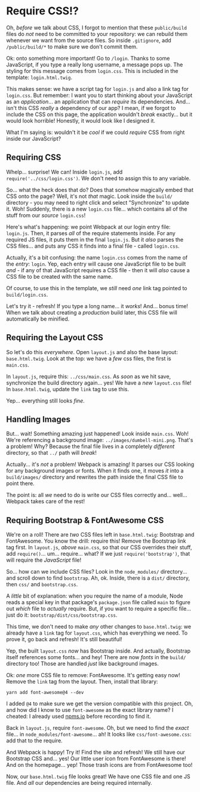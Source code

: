# Require CSS!?

Oh, *before* we talk about CSS, I forgot to mention that these `public/build` files
do *not* need to be committed to your repository: we can rebuild them whenever we
want from the source files. So inside `.gitignore`, add `/public/build/*` to make
sure we don't commit them.

Ok: onto something more important! Go to `/login`. Thanks to some JavaScript, if
you type a really long username, a message pops up. The styling for this message
comes from `login.css`. This is included in the template: `login.html.twig`.

This makes sense: we have a script tag for `login.js` and also a link tag for
`login.css`. But remember: I want you to start thinking about your JavaScript
as an *application*... an application that can *require* its dependencies. And...
isn't this CSS *really* a dependency of our app? I mean, if we forgot to include
the CSS on this page, the application wouldn't *break* exactly... but it would look
horrible! Honestly, it would look like I designed it.

What I'm saying is: wouldn't it be *cool* if we could *require* CSS from right
inside our JavaScript?

## Requiring CSS

Whelp... surprise! We can! Inside `login.js`, add `require('../css/login.css')`.
We don't need to assign this to any variable.

So... what the heck does that do? Does that somehow magically embed that CSS onto
the page? Well, it's not *that* magic. Look inside the `build/` directory - you may
need to right click and select "Synchronize" to update it. Woh! Suddenly, there is
a new `login.css` file... which contains all of the stuff from our *source* `login.css`!

Here's what's happening: we point Webpack at our login entry file: `login.js`.
Then, it parses *all* of the require statements inside. For any required JS files,
it puts them in the final `login.js`. But it *also* parses the CSS files... and
puts any CSS it finds into a final file - called `login.css`.

Actually, it's a bit confusing: the name `login.css` comes from the name of
the *entry*: `login`. Yep, each entry will cause one JavaScript file to be built
*and* - if any of that JavaScript requires a CSS file - then it will *also* cause
a CSS file to be created with the same name.

Of course, to use this in the template, we *still* need *one* link tag pointed to
`build/login.css`.

Let's try it - refresh! If you type a long name... it *works*! And... bonus time!
When we talk about creating a *production* build later, this CSS file will
automatically be minified.

## Requiring the Layout CSS

So let's do this *everywhere*. Open `layout.js` and also the base layout: `base.html.twig`.
Look at the top: we have a *few* css files, the first is `main.css`.

In `layout.js`, require this: `../css/main.css`. As *soon* as we hit save, synchronize
the build directory again... yes! We have a *new* `layout.css` file! In `base.html.twig`,
update the `link` tag to use this.

Yep... everything still looks *fine*.

## Handling Images

But... wait! Something amazing just happened! Look inside `main.css`. Woh! We're
referencing a background image: `../images/dumbell-mini.png`. That's a problem!
Why? Because the final file lives in a completely *different* directory, so that
`../` path will *break*!

Actually... it's *not* a problem! Webpack is amazing! It parses our CSS looking
for any background images or fonts. When it finds one, it moves *it* into a
`build/images/` directory and rewrites the path inside the final CSS file to
point there.

The point is: all *we* need to do is write our CSS files correctly and... well...
Webpack takes care of the rest!

## Requiring Bootstrap & FontAwesome CSS

We're on a roll! There are *two* CSS files left in `base.html.twig`: Bootstrap
and FontAwesome. You know the drill: require this! Remove the Bootstrap link tag
first. In `layout.js`, *above* `main.css`, so that our CSS overrides their stuff,
add `require()`... um... require... what? If we just `require('bootstrap')`, that
will require the *JavaScript* file!

So... how can we include CSS files? Look in the `node_modules/` directory... and
scroll down to find `bootstrap`. Ah, ok. Inside, there is a `dist/` directory,
then `css/` and `bootstrap.css`.

A *little* bit of explanation: when you require the name of a module, Node reads
a special key in that package's `package.json` file called `main` to figure out
*which* file to *actually* require. But, if you want to require a specific file...
just do it: `bootstrap/dist/css/bootstrap.css`.

This time, we don't need to make *any* other changes to `base.html.twig`: we already
have a `link` tag for `layout.css`, which has everything we need. To prove it, go
back and refresh! It's still beautiful!

Yep, the built `layout.css` *now* has Bootstrap inside. And actually, Bootstrap
itself references some fonts... and hey! There are now *fonts* in the `build/`
directory too! Those are handled *just* like background images.

Ok: *one* more CSS file to remove: FontAwesome. It's getting easy now! Remove the
`link` tag from the layout. Then, install that library:

```terminal
yarn add font-awesome@4 --dev
```

I added `@4` to make sure we get the version compatible with *this* project. Oh,
and how did I know to use `font-awesome` as the exact library name? I cheated:
I already used [npms.io](https://npms.io/) before recording to find it.

Back in `layout.js`, require `font-awesome`. Oh, but we need to find the *exact*
file... in `node_modules/font-awesome`... ah! It looks like `css/font-awesome.css`:
add that to the require.

And Webpack is happy! Try it! Find the site and refresh! We still have our
Bootstrap CSS and... yes! Our little user icon from FontAwesome is there! And on
the homepage... yep! Those trash icons are from FontAwesome too!

Now, our `base.html.twig` file looks great! We have one CSS file and one JS file.
And *all* our dependencies are being required internally.

